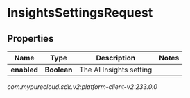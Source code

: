 # InsightsSettingsRequest


## Properties

| Name | Type | Description | Notes |
| ------------ | ------------- | ------------- | ------------- |
| **enabled** | **Boolean** | The AI Insights setting |  |




_com.mypurecloud.sdk.v2:platform-client-v2:233.0.0_
